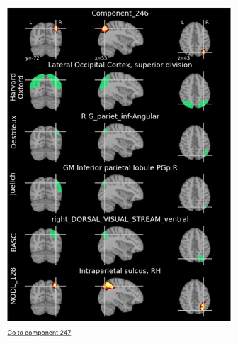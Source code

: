 


![246](preliminary/246.jpg "Component 246")

[Go to component 247](https://parietal-inria.github.io/MODL_atlas/512/247 "Component 247")